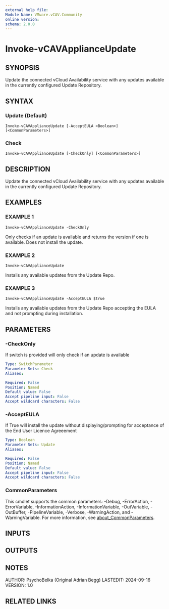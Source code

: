 ```yaml
---
external help file:
Module Name: VMware.vCAV.Community
online version:
schema: 2.0.0
---
```


# Invoke-vCAVApplianceUpdate

## SYNOPSIS
Update the connected vCloud Availability service with any updates available in the currently configured Update Repository.

## SYNTAX

### Update (Default)
```
Invoke-vCAVApplianceUpdate [-AcceptEULA <Boolean>] [<CommonParameters>]
```

### Check
```
Invoke-vCAVApplianceUpdate [-CheckOnly] [<CommonParameters>]
```

## DESCRIPTION
Update the connected vCloud Availability service with any updates available in the currently configured Update Repository.

## EXAMPLES

### EXAMPLE 1
```
Invoke-vCAVApplianceUpdate -CheckOnly
```

Only checks if an update is available and returns the version if one is available.
Does not install the update.

### EXAMPLE 2
```
Invoke-vCAVApplianceUpdate
```

Installs any available updates from the Update Repo.

### EXAMPLE 3
```
Invoke-vCAVApplianceUpdate -AcceptEULA $true
```

Installs any available updates from the Update Repo accepting the EULA and not prompting during installation.

## PARAMETERS

### -CheckOnly
If switch is provided will only check if an update is available

```yaml
Type: SwitchParameter
Parameter Sets: Check
Aliases:

Required: False
Position: Named
Default value: False
Accept pipeline input: False
Accept wildcard characters: False
```

### -AcceptEULA
If True will install the update without displaying/prompting for acceptance of the End User Licence Agreeement

```yaml
Type: Boolean
Parameter Sets: Update
Aliases:

Required: False
Position: Named
Default value: False
Accept pipeline input: False
Accept wildcard characters: False
```

### CommonParameters
This cmdlet supports the common parameters: -Debug, -ErrorAction, -ErrorVariable, -InformationAction, -InformationVariable, -OutVariable, -OutBuffer, -PipelineVariable, -Verbose, -WarningAction, and -WarningVariable. For more information, see [about_CommonParameters](http://go.microsoft.com/fwlink/?LinkID=113216).

## INPUTS

## OUTPUTS

## NOTES
AUTHOR: PsychoBelka (Original Adrian Begg)
LASTEDIT: 2024-09-16
VERSION: 1.0

## RELATED LINKS
